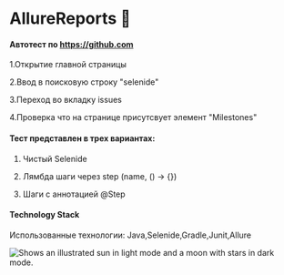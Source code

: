 # AllureReports :briefcase:
#### Автотест по https://github.com

1.Открытие главной страницы

2.Ввод в поисковую строку "selenide"

3.Переход во вкладку issues

4.Проверка что на странице присутсвует элемент "Milestones"

#### Тест представлен в трех вариантах:

1. Чистый Selenide

2. Лямбда шаги через step (name, () -> {})

3. Шаги с аннотацией @Step

#### Technology Stack
Использованные технологии: Java,Selenide,Gradle,Junit,Allure

<picture>
  <img alt="Shows an illustrated sun in light mode and a moon with stars in dark mode." src="https://memepedia.ru/wp-content/uploads/2019/08/programmist-s-mikrovolnovkoy-1.jpg">
</picture>
